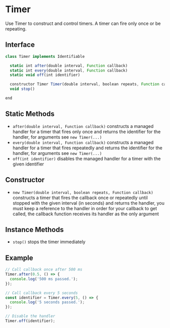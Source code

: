 # Timer

Use Timer to construct and control timers. A timer can fire only once or be repeating.

## Interface

```javascript
class Timer implements Identifiable

  static int after(double interval, Function callback)
  static int every(double interval, Function callback)
  static void off(int identifier)

  constructor Timer Timer(double interval, boolean repeats, Function callback)
  void stop()

end
```

## Static Methods

- `after(double interval, Function callback)` constructs a managed handler for a timer that fires only once and returns the identifier for the handler, for arguments see `new Timer(...)`
- `every(double interval, Function callback)` constructs a managed handler for a timer that fires repeatedly and returns the identifier for the handler, for arguments see `new Timer(...)`
- `off(int identifier)` disables the managed handler for a timer with the given identifier

## Constructor

- `new Timer(double interval, boolean repeats, Function callback)` constructs a timer that fires the callback once or repeatedly until stopped with the given interval (in seconds) and returns the handler, you must keep a reference to the handler in order for your callback to get called, the callback function receives its handler as the only argument

## Instance Methods

- `stop()` stops the timer immediately

## Example

```javascript
// Call callback once after 500 ms
Timer.after(0.5, () => {
  console.log('500 ms passed.');
});

// Call callback every 5 seconds
const identifier = Timer.every(5, () => {
  console.log('5 seconds passed.');
});

// Disable the handler
Timer.off(identifier);
```

